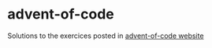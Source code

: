 # advent-of-code

Solutions to the exercices posted in [advent-of-code website](http://adventofcode.com/)
